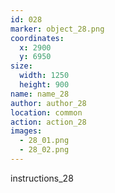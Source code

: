 ```yaml
---
id: 028
marker: object_28.png
coordinates:
  x: 2900
  y: 6950
size:
  width: 1250
  height: 900
name: name_28
author: author_28
location: common
action: action_28
images:
  - 28_01.png
  - 28_02.png
---
```


instructions_28
